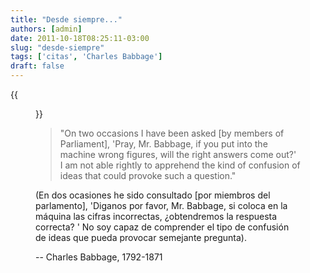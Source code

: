 ```yaml
---
title: "Desde siempre..."
authors: [admin]
date: 2011-10-18T08:25:11-03:00
slug: "desde-siempre"
tags: ['citas', 'Charles Babbage']
draft: false
---
```

{{<figure caption="Charles Babbage, creador de la máquina analítica de 1833" src= "CharlesBabbage.jpg">}}

> "On two occasions I have been asked [by members of Parliament],
> 'Pray, Mr. Babbage, if you put into the machine wrong figures, will
> the right answers come out?' I am not able rightly to apprehend the
> kind of confusion of ideas that could provoke such a question."

(En dos ocasiones he sido consultado [por miembros del parlamento\],
'Diganos por favor, Mr. Babbage, si coloca en la máquina las cifras
incorrectas, ¿obtendremos la respuesta correcta? ' No soy capaz de
comprender el tipo de confusión de ideas que pueda provocar semejante
pregunta).

-- Charles Babbage, 1792-1871

